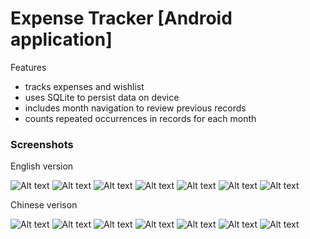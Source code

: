# Expense Tracker [Android application]

Features
- tracks expenses and wishlist
- uses SQLite to persist data on device
- includes month navigation to review previous records
- counts repeated occurrences in records for each month

### Screenshots
English version

![Alt text](/screenshots/screenshots_en_1.png?raw=true "Screenshots")
![Alt text](/screenshots/screenshots_en_2.png?raw=true "Screenshots")
![Alt text](/screenshots/screenshots_en_3.png?raw=true "Screenshots")
![Alt text](/screenshots/screenshots_en_4.png?raw=true "Screenshots")
![Alt text](/screenshots/screenshots_en_5.png?raw=true "Screenshots")
![Alt text](/screenshots/screenshots_en_6.png?raw=true "Screenshots")
![Alt text](/screenshots/screenshots_en_7.png?raw=true "Screenshots")

Chinese verison

![Alt text](/screenshots/screenshots_zh_1.png?raw=true "Screenshots")
![Alt text](/screenshots/screenshots_zh_2.png?raw=true "Screenshots")
![Alt text](/screenshots/screenshots_zh_3.png?raw=true "Screenshots")
![Alt text](/screenshots/screenshots_zh_4.png?raw=true "Screenshots")
![Alt text](/screenshots/screenshots_zh_5.png?raw=true "Screenshots")
![Alt text](/screenshots/screenshots_zh_6.png?raw=true "Screenshots")
![Alt text](/screenshots/screenshots_zh_7.png?raw=true "Screenshots")
